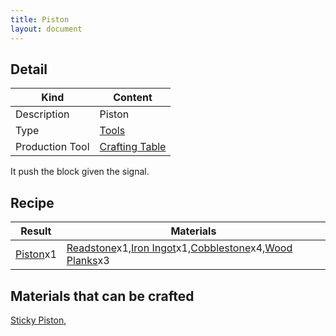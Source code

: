 ```yaml
---
title: Piston
layout: document
---
```

## Detail

|Kind|Content|
|---|---|
|Description|Piston|
|Type|[Tools](Tools)|
|Production Tool|[Crafting Table](Crafting_Table)|

It push the block given the signal.

## Recipe

|Result|Materials|
|---|---|
|[Piston](Piston)x1|[Readstone](Readstone)x1,[Iron Ingot](Iron_Ingot)x1,[Cobblestone](Cobblestone)x4,[Wood Planks](Wood_Planks)x3|

## Materials that can be crafted

[Sticky Piston](Sticky_Piston),
